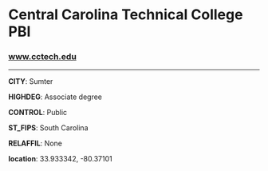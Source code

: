 # Central Carolina Technical College PBI
### www.cctech.edu
---
**CITY**: Sumter

**HIGHDEG**: Associate degree

**CONTROL**: Public

**ST_FIPS**: South Carolina

**RELAFFIL**: None

**location**: 33.933342, -80.37101
